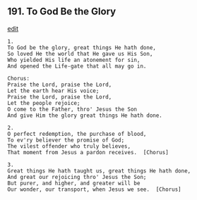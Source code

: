 
## 191.  To God Be the Glory
[edit](https://docs.google.com/document/d/1IqjCrk7%2DjbhSdGNZNodiYiJnrD2cpioR/edit?mode=html)



    1.
    To God be the glory, great things He hath done,
    So loved He the world that He gave us His Son,
    Who yielded His life an atonement for sin,
    And opened the Life-gate that all may go in.

    Chorus:
    Praise the Lord, praise the Lord,
    Let the earth hear His voice;
    Praise the Lord, praise the Lord, 
    Let the people rejoice;
    O come to the Father, thro' Jesus the Son
    And give Him the glory great things He hath done.

    2.
    O perfect redemption, the purchase of blood,
    To ev'ry believer the promise of God;
    The vilest offender who truly believes,
    That moment from Jesus a pardon receives.  [Chorus]

    3.
    Great things He hath taught us, great things He hath done,
    And great our rejoicing thro' Jesus the Son;
    But purer, and higher, and greater will be
    Our wonder, our transport, when Jesus we see.  [Chorus]
